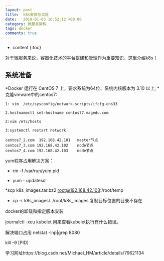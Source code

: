 ```yaml
---
layout: post
title:  k8s安装与试验
date:   2019-01-03 16:52:12 +08:00
category: 微服务架构
tags: docker
comments: true
---
```


* content
{:toc}

对于微服务来说，容器化技术的平台搭建和管理作为重要知识，这里介绍k8s！












## 系统准备

*Docker 运行在 CentOS 7 上，要求系统为64位、系统内核版本为 3.10 以上;
*克隆vmware中的centos7:
```
1: vim  /etc/sysconfig/network-scripts/ifcfg-ens33

2.hostnamectl set-hostname centos77.magedu.com

2:vim /etc/hosts

3:systemctl restart network

centos7_2.com  192.168.42.101   master节点
centos7_3.com 192.168.42.102    node节点
centos7_4.com 192.168.42.103    node节点

```
yum程序占用解决方案：
* rm -f /var/run/yum.pid

*  yum - updatesd

*scp k8s_images.tar.bz2 root@192.168.42.103:/root/temp

* cp -r k8s_images/. /root/k8s_images 复制目标位置的目录不存在

docker的卸载和指定版本安装

journalctl -xeu kubelet
用来查看kubelet执行有什么错误。

解决端口占用
netstat -lnp|grep 8080

kill -9 [PID]

学习网址https://blog.csdn.net/Michael_HM/article/details/79621134
